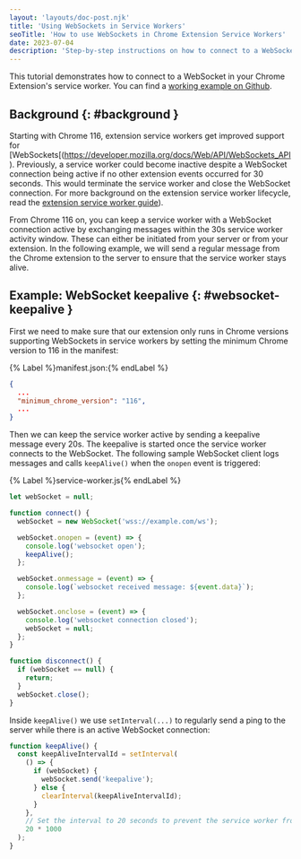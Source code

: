 ```yaml
---
layout: 'layouts/doc-post.njk'
title: 'Using WebSockets in Service Workers'
seoTitle: 'How to use WebSockets in Chrome Extension Service Workers'
date: 2023-07-04
description: 'Step-by-step instructions on how to connect to a WebSocket in your Chrome Extension.'
---
```


This tutorial demonstrates how to connect to a WebSocket in your Chrome Extension's service worker. You can find a [working example on Github](https://github.com/GoogleChrome/chrome-extensions-samples/tree/main/functional-samples/tutorial.websockets).

## Background {: #background }

Starting with Chrome 116, extension service workers get improved support for [WebSockets[(https://developer.mozilla.org/docs/Web/API/WebSockets_API). Previously, a service worker could become inactive despite a WebSocket connection being active if no other extension events occurred for 30 seconds. This would terminate the service worker and close the WebSocket connection. For more background on the extension service worker lifecycle, read the [extension service worker guide](/docs/extensions/mv3/service_workers/service-worker-lifecycle/#idle-shutdown)).

From Chrome 116 on, you can keep a service worker with a WebSocket connection active by exchanging messages within the 30s service worker activity window. These can either be initiated from your server or from your extension. In the following example, we will send a regular message from the Chrome extension to the server to ensure that the service worker stays alive.

## Example: WebSocket keepalive {: #websocket-keepalive }

First we need to make sure that our extension only runs in Chrome versions supporting WebSockets in service workers by setting the minimum Chrome version to 116 in the manifest:

{% Label %}manifest.json:{% endLabel %}

```json
{
  ...
  "minimum_chrome_version": "116",
  ...
}
```

Then we can keep the service worker active by sending a keepalive message every 20s. The keepalive is started once the service worker connects to the WebSocket. The following sample WebSocket client logs messages and calls `keepAlive()` when the `onopen` event is triggered:

{% Label %}service-worker.js{% endLabel %}

```js
let webSocket = null;

function connect() {
  webSocket = new WebSocket('wss://example.com/ws');

  webSocket.onopen = (event) => {
    console.log('websocket open');
    keepAlive();
  };

  webSocket.onmessage = (event) => {
    console.log(`websocket received message: ${event.data}`);
  };

  webSocket.onclose = (event) => {
    console.log('websocket connection closed');
    webSocket = null;
  };
}

function disconnect() {
  if (webSocket == null) {
    return;
  }
  webSocket.close();
}
```

Inside `keepAlive()` we use `setInterval(...)` to regularly send a ping to the server while there is an active WebSocket connection:

```js
function keepAlive() {
  const keepAliveIntervalId = setInterval(
    () => {
      if (webSocket) {
        webSocket.send('keepalive');
      } else {
        clearInterval(keepAliveIntervalId);
      }
    },
    // Set the interval to 20 seconds to prevent the service worker from becoming inactive.
    20 * 1000 
  );
}
```
